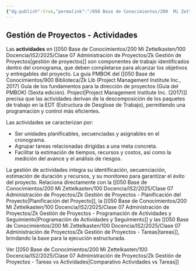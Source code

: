 ```yaml
---
{"dg-publish":true,"permalink":"/050 Base de Conocimientos/200  Mi Zettelkasten/100 Docencia/IS2/2025/Clase 07 Administración de Proyectos/Zk Gestión de Proyectos - Actividades/","tags":["#definir"]}
---
```


## Gestión de Proyectos - Actividades

Las **actividades** en [[050 Base de Conocimientos/200  Mi Zettelkasten/100 Docencia/IS2/2025/Clase 07 Administración de Proyectos/Zk Gestión de Proyectos\|gestión de proyectos]] son componentes de trabajo identificados dentro del cronograma, que deben completarse para alcanzar los objetivos y entregables del proyecto. La guía PMBOK del [[050 Base de Conocimientos/900 Biblioteca/Zk Lib (Project Management Institute Inc., 2017) Guía de los fundamentos para la dirección de proyectos (Guía del PMBOK) (Sexta edición). Project\|Project Management Institute Inc. (2017)]] precisa que las actividades derivan de la descomposición de los paquetes de trabajo en la EDT (Estructura de Desglose de Trabajo), permitiendo una programación y control más eficientes.

Las actividades se caracterizan por:

- Ser unidades planificables, secuenciadas y asignables en el cronograma.
- Agrupar tareas relacionadas dirigidas a una meta concreta.
- Facilitar la estimación de tiempos, recursos y costos, así como la medición del avance y el análisis de riesgos.

La gestión de actividades integra su identificación, secuenciación, estimación de duración y recursos, y su monitoreo para garantizar el éxito del proyecto. Relaciona directamente con la [[050 Base de Conocimientos/200  Mi Zettelkasten/100 Docencia/IS2/2025/Clase 07 Administración de Proyectos/Zk Gestión de Proyectos - Planificación del Proyecto\|Planificación del Proyecto]], la [[050 Base de Conocimientos/200  Mi Zettelkasten/100 Docencia/IS2/2025/Clase 07 Administración de Proyectos/Zk Gestión de Proyectos - Programación de Actividades y Seguimiento\|Programación de Actividades y Seguimiento]] y las [[050 Base de Conocimientos/200  Mi Zettelkasten/100 Docencia/IS2/2025/Clase 07 Administración de Proyectos/Zk Gestión de Proyectos - Tareas\|tareas]], brindando la base para la ejecución estructurada.

Ver [[050 Base de Conocimientos/200  Mi Zettelkasten/100 Docencia/IS2/2025/Clase 07 Administración de Proyectos/Zk Gestión de Proyectos - Tareas vs Actividades\|Comparativo Actividades vs Tareas]]
